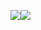 ![](https://velog.velcdn.com/images/chan9708/post/dd98ad8e-18a9-45b2-b7f0-19cb826db2b2/image.png)![](image.png)